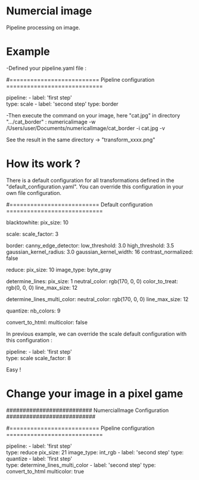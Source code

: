 # Numercial image


Pipeline processing on image.


Example
=======

-Defined your pipeline.yaml file :

#==========================  Pipeline configuration ============================

pipeline:
    - label: 'first step'  
      type: scale
    - label: 'second step' 
      type: border


-Then execute the command on your image, here "cat.jpg" in directory ".../cat_border" :
numericalimage -w /Users/user/Documents/numericalImage/cat_border -i cat.jpg -v

See the result in the same directory -> "transform_xxxx.png"

How its work ?
==============

There is a default configuration for all transformations defined in the "default_configuration.yaml".
You can override this configuration in your own file configuration. 

#==========================  Default configuration ============================

blacktowhite:
    pix_size: 10
    
scale:
    scale_factor: 3
    
border:
    canny_edge_detector:
        low_threshold: 3.0
        high_threshold: 3.5
        gaussian_kernel_radius: 3.0
        gaussian_kernel_width: 16
        contrast_normalized: false

reduce:
    pix_size: 10
    image_type: byte_gray
    
determine_lines:
    pix_size: 1
    neutral_color: rgb(170, 0, 0)
    color_to_treat: rgb(0, 0, 0)
    line_max_size: 12

determine_lines_multi_color:
    neutral_color: rgb(170, 0, 0)
    line_max_size: 12
    
quantize:
    nb_colors: 9
      
convert_to_html:
    multicolor: false
    
In previous example, we can override the scale default configuration with this configuration :


pipeline:
    - label: 'first step'  
      type: scale
      scale_factor: 8

Easy !


Change your image in a pixel game
=================================

########################## NumercialImage Configuration ###########################

#==========================  Pipeline configuration ============================

pipeline:
    - label: 'first step'  
      type: reduce
      pix_size: 21
      image_type: int_rgb
    - label: 'second step' 
      type: quantize
    - label: 'first step'  
      type: determine_lines_multi_color
    - label: 'second step' 
      type: convert_to_html
      multicolor: true




